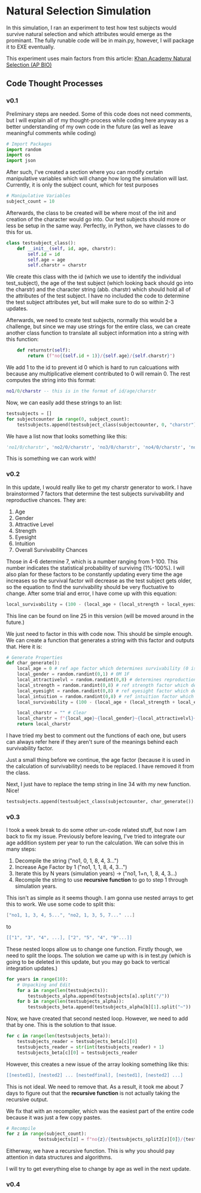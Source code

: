 # Natural Selection Simulation
In this simulation, I ran an experiment to test how test subjects would survive natural selection and which attributes would emerge as the prominant. The fully runable code will be in main.py, however, I will package it to EXE eventually.

This experiment uses main factors from this article:
[Khan Academy Natural Selection (AP BIO)](https://www.khanacademy.org/science/ap-biology/natural-selection/artificial-selection/a/evolution-natural-selection-and-human-selection)

## Code Thought Processes

### v0.1
Preliminary steps are needed. Some of this code does not need comments, but I will explain all of my thought-process while coding here anyway as a better understanding of my own code in the future (as well as leave meaningful comments while coding)

```py
# Import Packages
import random
import os
import json
```

After such, I've created a section where you can modify certain manipulative variables which will change how long the simulation will last. Currently, it is only the subject count, which for test purposes 
```py
# Manipulative Variables
subject_count = 10
```
Afterwards, the class to be created will be where most of the init and creation of the character would go into. Our test subjects should more or less be setup in the same way. Perfectly, in Python, we have classes to do this for us.

```py
class testsubject_class():
    def __init__(self, id, age, charstr):
        self.id = id
        self.age = age
        self.charstr = charstr
```

We create this class with the id (which we use to identify the individual test_subject), the age of the test subject (which looking back should go into the charstr) and the character string (abb. charstr) which should hold all of the attributes of the test subject. I have no included the code to determine the test subject attributes yet, but will make sure to do so within 2-3 updates. 

Afterwards, we need to create test subjects, normally this would be a challenge, but since we may use strings for the entire class, we can create another class function to translate all subject information into a string with this function:
```py
    def returnstr(self):
        return (f"no{(self.id + 1)}/{self.age}/{self.charstr}")
```
We add 1 to the id to prevent id 0 which is hard to run calcuations with because any multiplicative element contributed to 0 will remain 0. The rest computes the string into this format:

```lua
no1/0/charstr -- this is in the format of id/age/charstr
```
Now, we can easily add these strings to an list:
```py
testsubjects = []
for subjectcounter in range(0, subject_count):
    testsubjects.append(testsubject_class(subjectcounter, 0, "charstr").returnstr())
```
We have a list now that looks something like this:
```python
'no1/0/charstr', 'no2/0/charstr', 'no3/0/charstr', 'no4/0/charstr', 'no5/0/charstr', 'no6/0/charstr', 'no7/0/charstr', 'no8/0/charstr', 'no9/0/charstr', 'no10/0/charstr'
```

This is something we can work with!

### v0.2
In this update, I would really like to get my charstr generator to work. I have brainstormed 7 factors that determine the test subjects survivability and reproductive chances. They are:

1. Age
2. Gender
3. Attractive Level
4. Strength
5. Eyesight
6. Intuition
7. Overall Survivability Chances

Those in 4-6 determine 7, which is a number ranging from 1-100. This number indicates the statistical probability of surviving (1%-100%). I will also plan for these factors to be constantly updating every time the age increases so the survival factor will decrease as the test subject gets older, so the equation to find the survivability should be very fluctuative to change. After some trial and error, I have come up with this equation:

```py
local_survivability = (100 - (local_age + (local_strength + local_eyesight + local_intuition)))
```
This line can be found on line 25 in this version (will be moved around in the future.)

We just need to factor in this with code now. This should be simple enough. We can create a function that generates a string with this factor and outputs that. Here it is:
```py
# Generate Properties
def char_generate():
    local_age = 0 # ref age factor which determines survivability (0 is best)
    local_gender = random.randint(0,1) # 0M 1F
    local_attractivelvl = random.randint(0,8) # determines reproduction level
    local_strength = random.randint(0,8) # ref strength factor which determines survivability (0 is best) 
    local_eyesight = random.randint(0,8) # ref eyesight factor which determines survivablity (0 is best)
    local_intuition = random.randint(0,8) # ref intuition factor which determines survivability (0 is best)
    local_survivability = (100 - (local_age + (local_strength + local_eyesight + local_intuition))) # creates a number for est. death

    local_charstr = "" # Clear
    local_charstr = f"{local_age}~{local_gender}~{local_attractivelvl}~{local_strength}~{local_eyesight}~{local_intuition}~{local_survivability}"
    return local_charstr
```

I have tried my best to comment out the functions of each one, but users can always refer here if they aren't sure of the meanings behind each survivability factor. 

Just a small thing before we continue, the age factor (because it is used in the calculation of survivability) needs to be replaced. I have removed it from the class.

Next, I just have to replace the temp string in line 34 with my new function. Nice!

```py
testsubjects.append(testsubject_class(subjectcounter, char_generate()).returnstr())

```

### v0.3
I took a week break to do some other un-code related stuff, but now I am back to fix my issue. Previously before leaving, I've tried to integrate our age addition system per year to run the calculation. We can solve this in many steps:

1. Decompile the string ("no1, 0, 1, 8, 4, 3...")
2. Increase Age Factor by 1 ("no1, 1, 1, 8, 4, 3...")
3. Iterate this by N years (simulation years) -> ("no1, 1+n, 1, 8, 4, 3...)
4. Recompile the string to use **recursive function** to go to step 1 through simulation years.

This isn't as simple as it seems though. I am gonna use nested arrays to get this to work. We use some code to split this:
```lua
["no1, 1, 3, 4, 5...", "no2, 1, 3, 5, 7..." ...]
```
to
```lua
[["1", "3", "4", ...], ["2", "5", "4", "9"...]]
```

These nested loops allow us to change one function. Firstly though, we need to split the loops. The solution we came up with is in test.py (which is going to be deleted in this update, but you may go back to vertical integration updates.)

```py
for years in range(10):
    # Unpacking and Edit
    for a in range(len(testsubjects)):
        testsubjects_alpha.append(testsubjects[a].split("/"))
    for b in range(len(testsubjects_alpha)):
        testsubjects_beta.append(testsubjects_alpha[b][1].split("~"))
```

Now, we have created that second nested loop. However, we need to add that by one. This is the solution to that issue. 

```py
for c in range(len(testsubjects_beta)):
    testsubjects_reader = testsubjects_beta[c][0]
    testsubjects_reader = str(int(testsubjects_reader) + 1)
    testsubjects_beta[c][0] = testsubjects_reader
```

However, this creates a new issue of the array looking something like this:

```lua
[[nested1], [nested2] ... [nestedfinal], [nested1], [nested2] ...]
```
This is not ideal. We need to remove that. As a result, it took me about 7 days to figure out that the **recursive function** is not actually taking the recursive output. 

We fix that with an recompiler, which was the easiest part of the entire code because it was just a few copy pastes.

```py
# Recompile
for z in range(subject_count):
            testsubjects[z] = f"no{z}/{testsubjects_split2[z][0]}/{testsubjects_split2[z][1]}/{testsubjects_split2[z][2]}/{testsubjects_split2[z][3]}/{testsubjects_split2[z][4]}/{testsubjects_split2[z][5]}/{testsubjects_split2[z][6]}"
```

Eitherway, we have a recursive function. This is why you should pay attention in data structures and algorithms.

I will try to get everything else to change by age as well in the next update.

### v0.4

